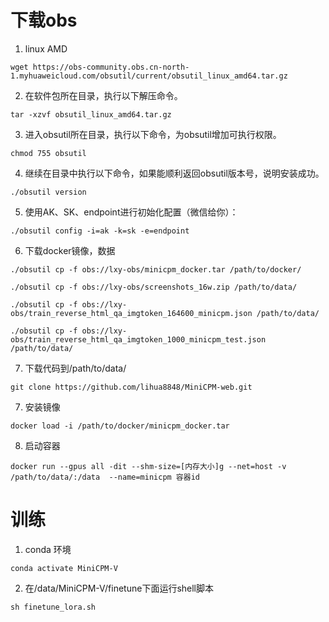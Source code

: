 # 下载obs
1. linux AMD
```
wget https://obs-community.obs.cn-north-1.myhuaweicloud.com/obsutil/current/obsutil_linux_amd64.tar.gz
```
2. 在软件包所在目录，执行以下解压命令。
```
tar -xzvf obsutil_linux_amd64.tar.gz
```
3. 进入obsutil所在目录，执行以下命令，为obsutil增加可执行权限。
```
chmod 755 obsutil
```
4. 继续在目录中执行以下命令，如果能顺利返回obsutil版本号，说明安装成功。
```
./obsutil version
```
5. 使用AK、SK、endpoint进行初始化配置（微信给你）：
```
./obsutil config -i=ak -k=sk -e=endpoint
```
6. 下载docker镜像，数据
```
./obsutil cp -f obs://lxy-obs/minicpm_docker.tar /path/to/docker/

./obsutil cp -f obs://lxy-obs/screenshots_16w.zip /path/to/data/

./obsutil cp -f obs://lxy-obs/train_reverse_html_qa_imgtoken_164600_minicpm.json /path/to/data/

./obsutil cp -f obs://lxy-obs/train_reverse_html_qa_imgtoken_1000_minicpm_test.json /path/to/data/
```
7. 下载代码到/path/to/data/
```
git clone https://github.com/lihua8848/MiniCPM-web.git
```

7. 安装镜像
```
docker load -i /path/to/docker/minicpm_docker.tar
```
8. 启动容器
```
docker run --gpus all -dit --shm-size=[内存大小]g --net=host -v /path/to/data/:/data  --name=minicpm 容器id
```

# 训练
1. conda 环境
```
conda activate MiniCPM-V
```
2. 在/data/MiniCPM-V/finetune下面运行shell脚本
```
sh finetune_lora.sh
```
